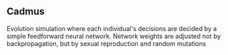 ## Cadmus

Evolution simulation where each individual's decisions are decided by a simple feedforward neural network.
Network weights are adjusted not by backpropagation, but by sexual reproduction and random mutations